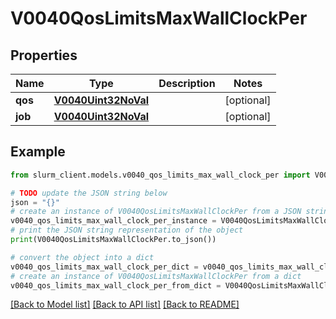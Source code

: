 # V0040QosLimitsMaxWallClockPer


## Properties

Name | Type | Description | Notes
------------ | ------------- | ------------- | -------------
**qos** | [**V0040Uint32NoVal**](V0040Uint32NoVal.md) |  | [optional] 
**job** | [**V0040Uint32NoVal**](V0040Uint32NoVal.md) |  | [optional] 

## Example

```python
from slurm_client.models.v0040_qos_limits_max_wall_clock_per import V0040QosLimitsMaxWallClockPer

# TODO update the JSON string below
json = "{}"
# create an instance of V0040QosLimitsMaxWallClockPer from a JSON string
v0040_qos_limits_max_wall_clock_per_instance = V0040QosLimitsMaxWallClockPer.from_json(json)
# print the JSON string representation of the object
print(V0040QosLimitsMaxWallClockPer.to_json())

# convert the object into a dict
v0040_qos_limits_max_wall_clock_per_dict = v0040_qos_limits_max_wall_clock_per_instance.to_dict()
# create an instance of V0040QosLimitsMaxWallClockPer from a dict
v0040_qos_limits_max_wall_clock_per_from_dict = V0040QosLimitsMaxWallClockPer.from_dict(v0040_qos_limits_max_wall_clock_per_dict)
```
[[Back to Model list]](../README.md#documentation-for-models) [[Back to API list]](../README.md#documentation-for-api-endpoints) [[Back to README]](../README.md)


